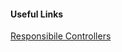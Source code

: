 #### Useful Links
[Responsibile Controllers](https://portal.wdf.sap.corp/irj/portal?NavigationTarget=navurl://9b3e872d8ee3f3c3cbfa4cd8cbadfd3b)